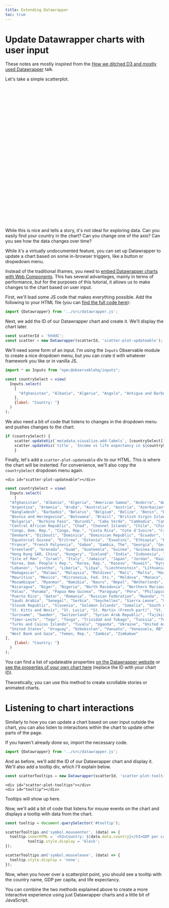 ```yaml
---
title: Extending Datawrapper
toc: true
---
```


# Update Datawrapper charts with user input

<div class="note">These notes are mostly inspired from the <a href="https://youtu.be/uKMVKarlgI4?feature=shared&t=10688" target="_blank">How we ditched D3 and mostly used Datawrapper</a> talk.</div>

Let's take a simple scatterplot.

<div style="min-height:436px"><script type="text/javascript" defer src="https://datawrapper.dwcdn.net/hhddC/embed.js?v=11" charset="utf-8"></script><noscript><img src="https://datawrapper.dwcdn.net/hhddC/full.png" alt="" /></noscript></div>

While this is nice and tells a story, it's not ideal for exploring data. Can you easily find your country in the chart? Can you change one of the axis? Can you see how the data changes over time?

While it's a virtually undocumented feature, you can set up Datawrapper to update a chart based on some in-browser triggers, like a button or dropwdown menu.

Instead of the traditional iframes, you need to [embed Datawrapper charts with Web Components](https://blog.datawrapper.de/web-component-embedding/). This has several advantages, mainly in terms of performance, but for the purposes of this tutorial, it allows us to make changes to the chart based on user input.

First, we'll load some JS code that makes everything possible. Add the following to your HTML file (you can [find the full code here](https://gist.github.com/nicucalcea/576bb8c351d3c0337942432ccb6dda8f)):

```js echo
import {Datawrapper} from '../src/datawrapper.js';
```

Next, we add the ID of our Datawrapper chart and create it. We'll display the chart later.

```js echo
const scatterId = 'hhddC';
const scatter = new Datawrapper(scatterId, 'scatter-plot-updateable');
```

We'll need some form of an input. I'm using the `Inputs` Observable module to create a nice dropdown menu, but you can crate it with whatever framework you like or in vanilla JS.

```js echo run=false
import * as Inputs from "npm:@observablehq/inputs";

const countrySelect = view(
  Inputs.select(
    [
      "Afghanistan", "Albania", "Algeria", "Angola", "Antigua and Barbuda", "Argentina", "Armenia", "Aruba", "Australia", "Austria", "Azerbaijan", "Bahamas", "Bahrain", "Bangladesh", "Barbados", "Belarus", "Belgium", "Belize", "Benin", "Bermuda", "Bhutan", "Bolivia", "Bosnia and Herzegovina", "Botswana", "Brazil", "Brunei", "Bulgaria", "Burkina Faso", "Burundi", "Cambodia", "Cameroon", "Canada", "Cape Verde", "Cayman Islands", "Central African Republic", "Chad", "Chile", "China", "Colombia", "Comoros", "Congo", "Costa Rica", "Cote d'Ivoire", "Croatia", "Curacao", "Cyprus", "Czechia", "Democratic Republic of Congo", "Denmark", "Djibouti", "Dominica", "Dominican Republic", "Egypt", "Equatorial Guinea", "Estonia", "Eswatini", "Ethiopia", "Fiji", "Finland", "France", "Gabon", "Gambia", "Ghana", "Greece", "Grenada", "Guatemala", "Guinea", "Guinea-Bissau", "Guyana", "Hong Kong", "Hungary", "Iceland", "India", "Indonesia", "Iraq", "Ireland", "Israel", "Italy", "Jamaica", "Jordan", "Kenya", "Kiribati", "Kyrgyzstan", "Latvia", "Lebanon", "Lesotho", "Liberia", "Libya", "Lithuania", "Luxembourg", "Macao", "Madagascar", "Malawi", "Mali", "Malta", "Marshall Islands", "Mauritius", "Micronesia (country)", "Moldova", "Mongolia", "Montenegro", "Morocco", "Mozambique", "Myanmar", "Namibia", "Nauru", "Nepal", "Netherlands", "New Zealand", "Nicaragua", "Niger", "Nigeria", "North Macedonia", "Oman", "Pakistan", "Palau", "Panama", "Papua New Guinea", "Paraguay", "Peru", "Philippines", "Portugal", "Qatar", "Romania", "Russia", "Rwanda", "Saint Kitts and Nevis", "Saint Lucia", "Saint Vincent and the Grenadines", "Sao Tome and Principe", "Saudi Arabia", "Senegal", "Seychelles", "Sierra Leone", "Singapore", "Slovakia", "Slovenia", "Solomon Islands", "Somalia", "South Africa", "South Korea", "Spain", "Sri Lanka", "Sudan", "Suriname", "Sweden", "Tajikistan", "Tanzania", "Thailand", "Togo", "Tonga", "Trinidad and Tobago", "Tunisia", "Turkey", "Turks and Caicos Islands", "Tuvalu", "Uganda", "Ukraine", "United Arab Emirates", "United Kingdom", "United States", "Uruguay", "Uzbekistan", "Vanuatu", "Vietnam", "Zambia", "Zimbabwe", "Japan", "Kazakhstan", "Mexico", "Norway", "Armenia", "Azerbaijan", "Cyprus", "Laos", "Russia", "Turkey", "East Timor", "Ecuador", "El Salvador", "Georgia", "Germany", "Haiti", "Honduras", "Iran", "Kazakhstan", "Malaysia", "Maldives", "Mauritania", "Poland", "Puerto Rico", "Samoa", "Serbia", "Switzerland", "Georgia"
    ],
    {label: "Country: "}
  )
);
```

We also need a bit of code that listens to changes in the dropdown menu and pushes changes to the chart.

```js echo
if (countrySelect) {
    scatter.updateViz(`metadata.visualize.add-labels`, [countrySelect]);
    scatter.updateViz(`title`, `Income vs life expectancy in ${countrySelect} in 2021`);
    }
```

Finally, let's add a `scatter-plot-updateable` div to our HTML. This is where the chart will be insterted. For convenience, we'll also copy the `countrySelect` dropdown menu again.

``` 
<div id="scatter-plot-updateable"></div>
```

```js
const countrySelect = view(
  Inputs.select(
    [
  "Afghanistan", "Albania", "Algeria", "American Samoa", "Andorra", "Angola", "Antigua and Barbuda",
  "Argentina", "Armenia", "Aruba", "Australia", "Austria", "Azerbaijan", "Bahamas, The", "Bahrain",
  "Bangladesh", "Barbados", "Belarus", "Belgium", "Belize", "Benin", "Bermuda", "Bhutan", "Bolivia",
  "Bosnia and Herzegovina", "Botswana", "Brazil", "British Virgin Islands", "Brunei Darussalam",
  "Bulgaria", "Burkina Faso", "Burundi", "Cabo Verde", "Cambodia", "Cameroon", "Canada", "Cayman Islands",
  "Central African Republic", "Chad", "Channel Islands", "Chile", "China", "Colombia", "Comoros",
  "Congo, Dem. Rep.", "Congo, Rep.", "Costa Rica", "Cote d'Ivoire", "Croatia", "Cuba", "Curacao", "Cyprus",
  "Denmark", "Djibouti", "Dominica", "Dominican Republic", "Ecuador", "Egypt, Arab Rep.", "El Salvador",
  "Equatorial Guinea", "Eritrea", "Estonia", "Eswatini", "Ethiopia", "Faroe Islands", "Fiji", "Finland",
  "France", "French Polynesia", "Gabon", "Gambia, The", "Georgia", "Germany", "Ghana", "Gibraltar", "Greece",
  "Greenland", "Grenada", "Guam", "Guatemala", "Guinea", "Guinea-Bissau", "Guyana", "Haiti", "Honduras",
  "Hong Kong SAR, China", "Hungary", "Iceland", "India", "Indonesia", "Iran, Islamic Rep.", "Iraq", "Ireland",
  "Isle of Man", "Israel", "Italy", "Jamaica", "Japan", "Jordan", "Kazakhstan", "Kenya", "Kiribati",
  "Korea, Dem. People's Rep.", "Korea, Rep.", "Kosovo", "Kuwait", "Kyrgyz Republic", "Lao PDR", "Latvia",
  "Lebanon", "Lesotho", "Liberia", "Libya", "Liechtenstein", "Lithuania", "Luxembourg", "Macao SAR, China",
  "Madagascar", "Malawi", "Malaysia", "Maldives", "Mali", "Malta", "Marshall Islands", "Mauritania",
  "Mauritius", "Mexico", "Micronesia, Fed. Sts.", "Moldova", "Monaco", "Mongolia", "Montenegro", "Morocco",
  "Mozambique", "Myanmar", "Namibia", "Nauru", "Nepal", "Netherlands", "New Caledonia", "New Zealand",
  "Nicaragua", "Niger", "Nigeria", "North Macedonia", "Northern Mariana Islands", "Norway", "Oman", "Pakistan",
  "Palau", "Panama", "Papua New Guinea", "Paraguay", "Peru", "Philippines", "Poland", "Portugal",
  "Puerto Rico", "Qatar", "Romania", "Russian Federation", "Rwanda", "Samoa", "San Marino", "Sao Tome and Principe",
  "Saudi Arabia", "Senegal", "Serbia", "Seychelles", "Sierra Leone", "Singapore", "Sint Maarten (Dutch part)",
  "Slovak Republic", "Slovenia", "Solomon Islands", "Somalia", "South Africa", "South Sudan", "Spain", "Sri Lanka",
  "St. Kitts and Nevis", "St. Lucia", "St. Martin (French part)", "St. Vincent and the Grenadines", "Sudan",
  "Suriname", "Sweden", "Switzerland", "Syrian Arab Republic", "Tajikistan", "Tanzania", "Thailand",
  "Timor-Leste", "Togo", "Tonga", "Trinidad and Tobago", "Tunisia", "Turkiye", "Turkmenistan",
  "Turks and Caicos Islands", "Tuvalu", "Uganda", "Ukraine", "United Arab Emirates", "United Kingdom",
  "United States", "Uruguay", "Uzbekistan", "Vanuatu", "Venezuela, RB", "Virgin Islands (U.S.)",
  "West Bank and Gaza", "Yemen, Rep.", "Zambia", "Zimbabwe"
],
    {label: "Country: "}
  )
);
```

<div id="scatter-plot-updateable"></div>

You can find a list of updateable properties [on the Datawrapper website](https://developer.datawrapper.de/docs/chart-properties) or [see the properties of your own chart here](https://api.datawrapper.de/v3/charts/hhddC) (replace the ID with your chart ID).

Theoretically, you can use this method to create scrollable stories or animated charts.







# Listening to chart interactions

Similarly to how you can update a chart based on user input outside the chart, you can also listen to interactions within the chart to update other parts of the page.

If you haven't already done so, import the necessary code.

```js echo run=false
import {Datawrapper} from '../src/datawrapper.js';
```

And as before, we'll add the ID of our Datawrapper chart and display it. We'll also add a tooltip div, which I'll explain below.

```js echo
const scatterTooltips = new Datawrapper(scatterId, 'scatter-plot-tooltips');
```

```
<div id="scatter-plot-tooltips"></div>
<div id="tooltip"></div>
```

<div id="scatter-plot-tooltips"></div>

<div id="tooltip" class="tip">Tooltips will show up here.</div>

Now, we'll add a bit of code that listens for mouse events on the chart and displays a tooltip with data from the chart.

```js echo
const tooltip = document.querySelector('#tooltip');

scatterTooltips.on('symbol.mouseenter', (data) => {
  tooltip.innerHTML = `<h3>Country: ${data.data.country}</h3>GDP per capita: ${data.data.gdp_per_capita_current_2021}<br>Life expectancy: ${data.data.life_expectancy_2021}`;
          tooltip.style.display = 'block';
});

scatterTooltips.on('symbol.mouseleave', (data) => {
  tooltip.style.display = 'none';
});
```

Now, when you hover over a scatterplot point, you should see a tooltip with the country name, GDP per capita, and life expectancy.

You can combine the two methods explained above to create a more interactive experience using just Datawrapper charts and a little bit of JavaScript.